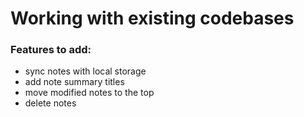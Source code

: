 # Working with existing codebases

### Features to add:

- sync notes with local storage
- add note summary titles
- move modified notes to the top
- delete notes
